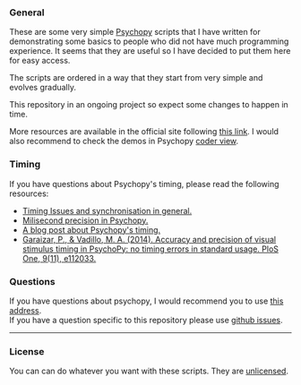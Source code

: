 ### General

These are some very simple [Psychopy](http://www.psychopy.org/) scripts that I have written for demonstrating some basics to people who did not have much programming experience. It seems that they are useful so I have decided to put them here for easy access.

The scripts are ordered in a way that they start from very simple and evolves gradually.

This repository in an ongoing project so expect some changes to happen in time.

More resources are available in the official site following [this link](http://www.psychopy.org/resources/resources.html). I would also recommend to check the demos in Psychopy [coder view](http://www.psychopy.org/coder/coder.html).

### Timing

If you have questions about Psychopy's timing, please read the following resources:
- [Timing Issues and synchronisation in general.](http://www.psychopy.org/general/timing/timing.html)
- [Milisecond precision in Psychopy.](http://www.psychopy.org/general/timing/millisecondPrecision.html)
- [A blog post about Psychopy's timing.](https://computingforpsychologists.wordpress.com/2014/02/13/stimulus-timing-accuracy-in-psychopy-an-update-and-an-example-of-open-science-in-action/)
- [Garaizar, P., & Vadillo, M. A. (2014). Accuracy and precision of visual stimulus timing in PsychoPy: no timing errors in standard usage. PloS One, 9(11), e112033.](http://journals.plos.org/plosone/article?id=10.1371/journal.pone.0112033)

### Questions

If you have questions about psychopy, I would recommend you to use [this address](http://discourse.psychopy.org/).  
If you have a question specific to this repository please use [github issues](https://github.com/ofgulban/minimalist_psychopy_examples/issues).

---

### License

You can can do whatever you want with these scripts. They are [unlicensed](LICENSE).
